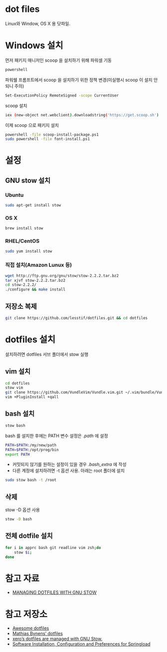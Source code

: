 # dot files

Linux와 Window, OS X 용 닷파일.

# Windows 설치

먼저 패키지 매니저인 scoop 을 설치하기 위해 파워셀 기동

```sh
powershell 
```

파워쉘 프롬프트에서 scoop 을 설치하기 위한 정책 변경(미실행시 scoop 이 설치 안 되니 주의)

```sh
Set-ExecutionPolicy RemoteSigned -scope CurrentUser
```

scoop 설치
```sh
iex (new-object net.webclient).downloadstring('https://get.scoop.sh')
```

이제 scoop 으로 패키지 설치
```sh
powershell -file scoop-install-package.ps1
sudo powershell -file font-install.ps1
```

# 설정

## GNU stow 설치

### Ubuntu

```sh
sudo apt-get install stow
```

### OS X

```sh
brew install stow
```
    
### RHEL/CentOS

```sh
sudo yum install stow
```

### 직접 설치(Amazon Lunux 등)

```sh 
wget http://ftp.gnu.org/gnu/stow/stow-2.2.2.tar.bz2 
tar xjvf stow-2.2.2.tar.bz2 
cd stow-2.2.2/ 
./configure && make install
```

## 저장소 복제

```sh
git clone https://github.com/lesstif/dotfiles.git && cd dotfiles
```

# dotfiles 설치

설치하려면 dotfiles 서브 폴더에서 stow 실행

## vim 설치

```sh
cd dotfiles
stow vim
git clone https://github.com/VundleVim/Vundle.vim.git ~/.vim/bundle/Vundle.vim
vim +PluginInstall +qall
```

## bash 설치

```sh
stow bash
```

bash 를 설치한 후에는 PATH 변수 설정은 *.path* 에 설정 

```sh
PATH=$PATH:/my/new/path
PATH=$PATH:/opt/prog/bin
export PATH
```

- 커밋되지 않기를 원하는 설정이 있을 경우 *.bash_extra* 에 작성
- 다른 계정에 설치하려면 -t 옵션 사용. 아래는 root 폴더에 설치

```sh
sudo stow bash -t /root
```

## 삭제

stow -D 옵션 사용

```sh
stow -D bash
```

## 전체 dotfile 설치

```sh
for i in apprc bash git readline vim zsh;do
    stow $i;
done    
```

# 참고 자료
* [MANAGING DOTFILES WITH GNU STOW](https://taihen.org/managing-dotfiles-with-gnu-stow/)

# 참고 저장소

* [Awesome dotfiles](https://github.com/webpro/awesome-dotfiles)
* [Mathias Bynens’ dotfiles](https://github.com/mathiasbynens/dotfiles)
* [xero’s dotfiles are managed with GNU Stow.](https://github.com/xero/dotfiles)
* [Software Installation, Configuration and Preferences for Springload](https://github.com/springload/dotfiles)

